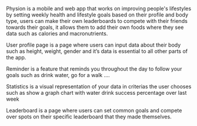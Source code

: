 Physion is a mobile and web app that works on improving people's lifestyles by setting weekly health and lifestyle goals based on their profile and body type, users can make their own leaderboards to compete with their friends towards their goals, it allows them to add their own foods where they see data such as calories and macronutrients.



User profile page is a page where users can input data about their body such as height, weight, gender and it’s data is essential to all other parts of the app.


Reminder is a feature that reminds you throughout the day to follow your goals such as drink water, go for a walk ….


Statistics is a visual representation of your data in criterias the user chooses such as show a graph chart with water drink success percentage over last week



Leaderboard is a page where users can set common goals and compete over spots on their specific leaderboard that they made themselves.

